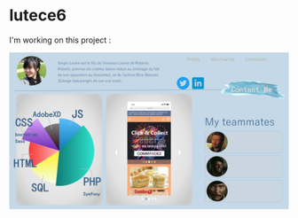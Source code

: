 # lutece6
I'm working on this project : 


<img src="https://raw.githubusercontent.com/dev-dl/lutece6/master/images_readme/developerPage.jpg" width="600" >
